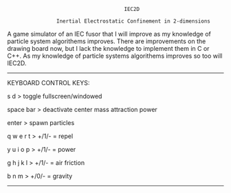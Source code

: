                                           IEC2D

                    Inertial Electrostatic Confinement in 2-dimensions


  A game simulator of an IEC fusor that I will improve as my knowledge of 
particle system algorithems improves. There are improvements on the drawing 
board now, but I lack the knowledge to implement them in C or C++.
    As my knowledge of particle systems algorithems improves so too will IEC2D.

--------------------------------------------------------------------------------------------

KEYBOARD CONTROL KEYS:

s d > toggle fullscreen/windowed

space bar > deactivate center mass attraction power

enter > spawn particles

q w e r t > +/1/- = repel

y u i o p > +/1/- = power

g h j k l > +/1/- = air friction

b n m > +/0/- = gravity

--------------------------------------------------------------------------------------------
